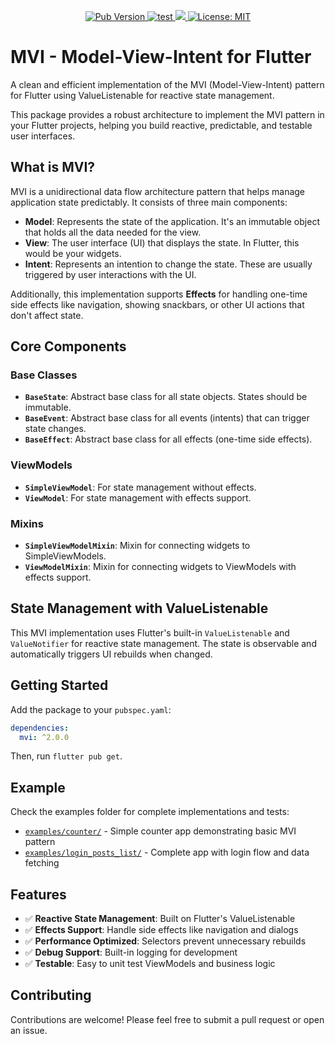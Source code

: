<p align="center">
  <a href="https://pub.dev/packages/mvi">
    <img alt="Pub Version" src="https://img.shields.io/pub/v/mvi">
  </a>
  <a href="https://github.com/devfelipereis/flutter-mvi/actions">
    <img src="https://github.com/devfelipereis/flutter-mvi/actions/workflows/test.yaml/badge.svg" alt="test">
  </a>
  <a href="https://codecov.io/gh/devfelipereis/flutter-mvi" > 
    <img src="https://codecov.io/gh/devfelipereis/flutter-mvi/graph/badge.svg"/> 
  </a>
  <a href="https://opensource.org/licenses/MIT">
    <img src="https://img.shields.io/badge/license-MIT-purple.svg" alt="License: MIT">
  </a>
</p>

# MVI - Model-View-Intent for Flutter

A clean and efficient implementation of the MVI (Model-View-Intent) pattern for Flutter using ValueListenable for reactive state management.

This package provides a robust architecture to implement the MVI pattern in your Flutter projects, helping you build reactive, predictable, and testable user interfaces.

## What is MVI?

MVI is a unidirectional data flow architecture pattern that helps manage application state predictably. It consists of three main components:

-   **Model**: Represents the state of the application. It's an immutable object that holds all the data needed for the view.
-   **View**: The user interface (UI) that displays the state. In Flutter, this would be your widgets.
-   **Intent**: Represents an intention to change the state. These are usually triggered by user interactions with the UI.

Additionally, this implementation supports **Effects** for handling one-time side effects like navigation, showing snackbars, or other UI actions that don't affect state.

## Core Components

### Base Classes

-   **`BaseState`**: Abstract base class for all state objects. States should be immutable.
-   **`BaseEvent`**: Abstract base class for all events (intents) that can trigger state changes.
-   **`BaseEffect`**: Abstract base class for all effects (one-time side effects).

### ViewModels

-   **`SimpleViewModel`**: For state management without effects.
-   **`ViewModel`**: For state management with effects support.

### Mixins

-   **`SimpleViewModelMixin`**: Mixin for connecting widgets to SimpleViewModels.
-   **`ViewModelMixin`**: Mixin for connecting widgets to ViewModels with effects support.

## State Management with ValueListenable

This MVI implementation uses Flutter's built-in `ValueListenable` and `ValueNotifier` for reactive state management. The state is observable and automatically triggers UI rebuilds when changed.

## Getting Started

Add the package to your `pubspec.yaml`:

```yaml
dependencies:
  mvi: ^2.0.0
```

Then, run `flutter pub get`.

## Example

Check the examples folder for complete implementations and tests:

- [`examples/counter/`](examples/counter/) - Simple counter app demonstrating basic MVI pattern
- [`examples/login_posts_list/`](examples/login_posts_list/) - Complete app with login flow and data fetching

## Features

- ✅ **Reactive State Management**: Built on Flutter's ValueListenable
- ✅ **Effects Support**: Handle side effects like navigation and dialogs
- ✅ **Performance Optimized**: Selectors prevent unnecessary rebuilds
- ✅ **Debug Support**: Built-in logging for development
- ✅ **Testable**: Easy to unit test ViewModels and business logic

## Contributing

Contributions are welcome! Please feel free to submit a pull request or open an issue.
